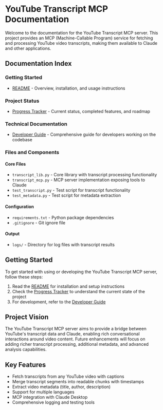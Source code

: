 # YouTube Transcript MCP Documentation

Welcome to the documentation for the YouTube Transcript MCP server. This project provides an MCP (Machine-Callable Program) service for fetching and processing YouTube video transcripts, making them available to Claude and other applications.

## Documentation Index

### Getting Started
- [README](../README.md) - Overview, installation, and usage instructions

### Project Status
- [Progress Tracker](progress_tracker.md) - Current status, completed features, and roadmap

### Technical Documentation
- [Developer Guide](developer_guide.md) - Comprehensive guide for developers working on the codebase

### Files and Components

#### Core Files
- `transcript_lib.py` - Core library with transcript processing functionality
- `transcript_mcp.py` - MCP server implementation exposing tools to Claude
- `test_transcript.py` - Test script for transcript functionality
- `test_metadata.py` - Test script for metadata extraction

#### Configuration
- `requirements.txt` - Python package dependencies
- `.gitignore` - Git ignore file

#### Output
- `logs/` - Directory for log files with transcript results

## Getting Started

To get started with using or developing the YouTube Transcript MCP server, follow these steps:

1. Read the [README](../README.md) for installation and setup instructions
2. Check the [Progress Tracker](progress_tracker.md) to understand the current state of the project
3. For development, refer to the [Developer Guide](developer_guide.md)

## Project Vision

The YouTube Transcript MCP server aims to provide a bridge between YouTube's transcript data and Claude, enabling rich conversational interactions around video content. Future enhancements will focus on adding richer transcript processing, additional metadata, and advanced analysis capabilities.

## Key Features

- Fetch transcripts from any YouTube video with captions
- Merge transcript segments into readable chunks with timestamps
- Extract video metadata (title, author, description)
- Support for multiple languages
- MCP integration with Claude Desktop
- Comprehensive logging and testing tools 